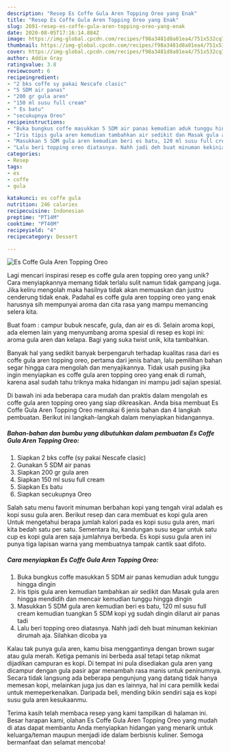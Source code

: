 ```yaml
---
description: "Resep Es Coffe Gula Aren Topping Oreo yang Enak"
title: "Resep Es Coffe Gula Aren Topping Oreo yang Enak"
slug: 2691-resep-es-coffe-gula-aren-topping-oreo-yang-enak
date: 2020-08-05T17:16:14.884Z
image: https://img-global.cpcdn.com/recipes/f98a3481d8a01ea4/751x532cq70/es-coffe-gula-aren-topping-oreo-foto-resep-utama.jpg
thumbnail: https://img-global.cpcdn.com/recipes/f98a3481d8a01ea4/751x532cq70/es-coffe-gula-aren-topping-oreo-foto-resep-utama.jpg
cover: https://img-global.cpcdn.com/recipes/f98a3481d8a01ea4/751x532cq70/es-coffe-gula-aren-topping-oreo-foto-resep-utama.jpg
author: Addie Gray
ratingvalue: 3.8
reviewcount: 6
recipeingredient:
- "2 bks coffe sy pakai Nescafe clasic"
- "5 SDM air panas"
- "200 gr gula aren"
- "150 ml susu full cream"
- " Es batu"
- "secukupnya Oreo"
recipeinstructions:
- "Buka bungkus coffe masukkan 5 SDM air panas kemudian aduk tunggu hingga dingin"
- "Iris tipis gula aren kemudian tambahkan air sedikit dan Masak gula aren hingga mendidih dan mencair kemudian tunggu hingga dingin"
- "Masukkan 5 SDM gula aren kemudian beri es batu, 120 ml susu full cream kemudian tuangkan 5 SDM kopi yg sudah dingin dilarut air panas tadi"
- "Lalu beri topping oreo diatasnya. Nahh jadi deh buat minuman kekinian dirumah aja. Silahkan dicoba ya"
categories:
- Resep
tags:
- es
- coffe
- gula

katakunci: es coffe gula 
nutrition: 246 calories
recipecuisine: Indonesian
preptime: "PT14M"
cooktime: "PT40M"
recipeyield: "4"
recipecategory: Dessert

---
```



![Es Coffe Gula Aren Topping Oreo](https://img-global.cpcdn.com/recipes/f98a3481d8a01ea4/751x532cq70/es-coffe-gula-aren-topping-oreo-foto-resep-utama.jpg)

Lagi mencari inspirasi resep es coffe gula aren topping oreo yang unik? Cara menyiapkannya memang tidak terlalu sulit namun tidak gampang juga. Jika keliru mengolah maka hasilnya tidak akan memuaskan dan justru cenderung tidak enak. Padahal es coffe gula aren topping oreo yang enak harusnya sih mempunyai aroma dan cita rasa yang mampu memancing selera kita.

Buat foam : campur bubuk nescafe, gula, dan air es di. Selain aroma kopi, ada elemen lain yang menyumbang aroma spesial di resep es kopi ini: aroma gula aren dan kelapa. Bagi yang suka twist unik, kita tambahkan.

Banyak hal yang sedikit banyak berpengaruh terhadap kualitas rasa dari es coffe gula aren topping oreo, pertama dari jenis bahan, lalu pemilihan bahan segar hingga cara mengolah dan menyajikannya. Tidak usah pusing jika ingin menyiapkan es coffe gula aren topping oreo yang enak di rumah, karena asal sudah tahu triknya maka hidangan ini mampu jadi sajian spesial.


Di bawah ini ada beberapa cara mudah dan praktis dalam mengolah es coffe gula aren topping oreo yang siap dikreasikan. Anda bisa membuat Es Coffe Gula Aren Topping Oreo memakai 6 jenis bahan dan 4 langkah pembuatan. Berikut ini langkah-langkah dalam menyiapkan hidangannya.

<!--inarticleads1-->

##### Bahan-bahan dan bumbu yang dibutuhkan dalam pembuatan Es Coffe Gula Aren Topping Oreo:

1. Siapkan 2 bks coffe (sy pakai Nescafe clasic)
1. Gunakan 5 SDM air panas
1. Siapkan 200 gr gula aren
1. Siapkan 150 ml susu full cream
1. Siapkan  Es batu
1. Siapkan secukupnya Oreo


Salah satu menu favorit minuman berbahan kopi yang tengah viral adalah es kopi susu gula aren. Berikut resep dan cara membuat es kopi gula aren Untuk mengetahui berapa jumlah kalori pada es kopi susu gula aren, mari kita bedah satu per satu. Sementara itu, kandungan susu segar untuk satu cup es kopi gula aren saja jumlahnya berbeda. Es kopi susu gula aren ini punya tiga lapisan warna yang membuatnya tampak cantik saat difoto. 

<!--inarticleads2-->

##### Cara menyiapkan Es Coffe Gula Aren Topping Oreo:

1. Buka bungkus coffe masukkan 5 SDM air panas kemudian aduk tunggu hingga dingin
1. Iris tipis gula aren kemudian tambahkan air sedikit dan Masak gula aren hingga mendidih dan mencair kemudian tunggu hingga dingin
1. Masukkan 5 SDM gula aren kemudian beri es batu, 120 ml susu full cream kemudian tuangkan 5 SDM kopi yg sudah dingin dilarut air panas tadi
1. Lalu beri topping oreo diatasnya. Nahh jadi deh buat minuman kekinian dirumah aja. Silahkan dicoba ya


Kalau tak punya gula aren, kamu bisa menggantinya dengan brown sugar atau gula merah. Ketiga pemanis ini berbeda asal tetapi tetap nikmat dijadikan campuran es kopi. Di tempat ini pula disediakan gula aren yang dicampur dengan gula pasir agar menambah rasa manis untuk peninumnya. Secara tidak langsung ada beberapa pengunjung yang datang tidak hanya memesan kopi, melainkan juga jus dan es lainnya, hal ini cara pemilik kedai untuk memeperkenalkan. Daripada beli, mending bikin sendiri saja es kopi susu gula aren kesukaanmu. 

Terima kasih telah membaca resep yang kami tampilkan di halaman ini. Besar harapan kami, olahan Es Coffe Gula Aren Topping Oreo yang mudah di atas dapat membantu Anda menyiapkan hidangan yang menarik untuk keluarga/teman maupun menjadi ide dalam berbisnis kuliner. Semoga bermanfaat dan selamat mencoba!
